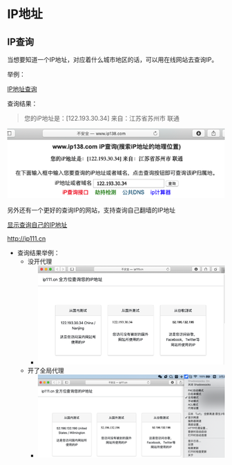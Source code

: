 # IP地址

## IP查询

当想要知道一个IP地址，对应着什么城市地区的话，可以用在线网站去查询IP。

举例：

[IP地址查询](http://www.ip138.com)

查询结果：

> 您的iP地址是：\[122.193.30.34\] 来自：江苏省苏州市 联通

![ip_query_result](../assets/img/ip_query_result.png)

另外还有一个更好的查询IP的网站，支持查询自己翻墙的IP地址

[显示查询自己的IP地址](http://ip111.cn)

http://ip111.cn

* 查询结果举例：
  * 没开代理
    * ![ip111_query_ip_all](../assets/img/ip111_query_ip_all.png)
  * 开了全局代理
    * ![after_global_proxy_ip111_result](../assets/img/after_global_proxy_ip111_result.png)
